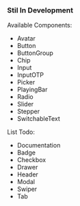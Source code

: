 ### Stil In Development

Available Components:

- Avatar
- Button
- ButtonGroup
- Chip
- Input
- InputOTP
- Picker
- PlayingBar
- Radio
- Slider
- Stepper
- SwitchableText

List Todo:

- Documentation
- Badge
- Checkbox
- Drawer
- Header
- Modal
- Swiper
- Tab
